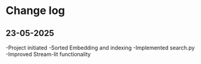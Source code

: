 # Change log


## 23-05-2025
-Project initiated
-Sorted Embedding and indexing
-Implemented search.py
-Improved Stream-lit functionality